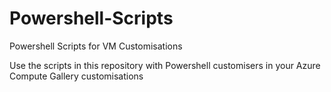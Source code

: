# Powershell-Scripts
Powershell Scripts for VM Customisations

Use the scripts in this repository with 
Powershell customisers in your Azure 
Compute Gallery customisations
